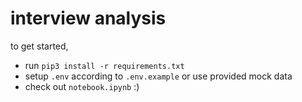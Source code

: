 # interview analysis

to get started,

- run `pip3 install -r requirements.txt`
- setup `.env` according to `.env.example` or use provided mock data
- check out `notebook.ipynb` :)
